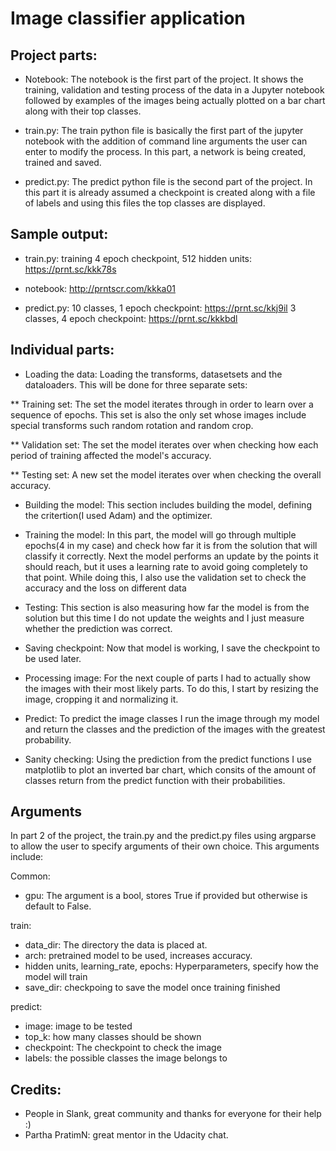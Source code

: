 # Image classifier application 


## Project parts:

* Notebook: The notebook is the first part of the project. It shows the training, validation and testing process of the data in a Jupyter notebook followed by examples of the images being actually plotted on a bar chart along with their top classes. 

* train.py: The train python file is basically the first part of the jupyter notebook with the addition of command line arguments the user can enter to modify the process. In this part, a network is being created, trained and saved. 

* predict.py: The predict python file is the second part of the project. In this part it is already assumed a checkpoint is created along with a file of labels and using this files the top classes are displayed. 




## Sample output:

* train.py:
training 4 epoch checkpoint, 512 hidden units: https://prnt.sc/kkk78s

* notebook:
http://prntscr.com/kkka01

* predict.py:
10 classes, 1 epoch checkpoint: https://prnt.sc/kkj9il
3 classes, 4 epoch checkpoint: https://prnt.sc/kkkbdl

## Individual parts: 

* Loading the data: Loading the transforms, datasetsets and the dataloaders. This will be done for three separate sets:

** Training set: The set the model iterates through in order to learn over a sequence of epochs. This set is also the only set whose images include special transforms such random rotation and random crop.

** Validation set: The set the model iterates over when checking how each period of training affected the model's accuracy.

** Testing set: A new set the model iterates over when checking the overall accuracy. 

* Building the model: This section includes building the model, defining the critertion(I used Adam) and the optimizer.

* Training the model: In this part, the model will go through multiple epochs(4 in my case) and check how far it is from the solution that will classify it correctly. Next the model performs an update by the points it should reach, but it uses a learning rate to avoid going completely to that point. While doing this, I also use the validation set to check the accuracy and the loss on different data

* Testing: This section is also measuring how far the model is from the solution but this time I do not update the weights and I just measure whether the prediction was correct. 

* Saving checkpoint: Now that model is working, I save the checkpoint to be used later. 

* Processing image: For the next couple of parts I had to actually show the images with their most likely parts. To do this, I start by resizing the image, cropping it and normalizing it. 

* Predict: To predict the image classes I run the image through my model and return the classes and the prediction of the images with the greatest probability. 

* Sanity checking: Using the prediction from the predict functions I use matplotlib to plot an inverted bar chart, which consits of the amount of classes return from the predict function with their probabilities. 


## Arguments


In part 2 of the project, the train.py and the predict.py files using argparse to allow the user to specify arguments of their own choice. This arguments include: 

Common: 
* gpu: The argument is a bool, stores True if provided but otherwise is default to False. 



train: 
* data_dir: The directory the data is placed at.  
* arch: pretrained model to be used, increases accuracy. 
* hidden units, learning_rate, epochs: Hyperparameters, specify how the model will train 
* save_dir: checkpoing to save the model once training finished 

predict: 
* image: image to be tested
* top_k: how many classes should be shown 
* checkpoint: The checkpoint to check the image 
* labels: the possible classes the image belongs to


## Credits:

* People in Slank, great community and thanks for everyone for their help :) 
* Partha PratimN: great mentor in the Udacity chat.    

